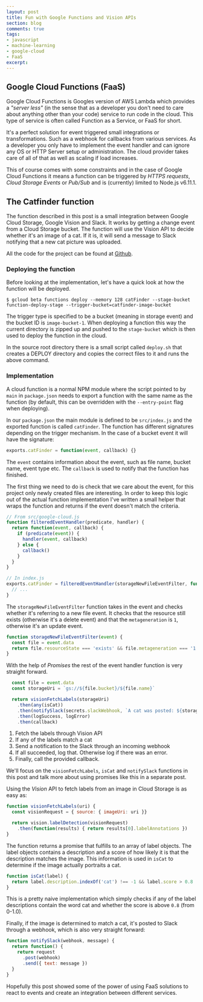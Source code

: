 ```yaml
---
layout: post
title: Fun with Google Functions and Vision APIs
section: blog
comments: true
tags:
- javascript
- machine-learning
- google-cloud
- FaaS
excerpt:
---
```


## Google Cloud Functions (FaaS)
Google Cloud Functions is Googles version of AWS Lambda which provides a _"server less"_ (in the sense that as a developer you don't need to care about anything other than your code) service to run code in the cloud. This type of service is often called Function as a Service, or FaaS for short.

It's a perfect solution for event triggered small integrations or transformations. Such as a webhook for callbacks from various services. As a developer you only have to implement the event handler and can ignore any OS or HTTP Server setup or administration. The cloud provider takes care of all of that as well as scaling if load increases.

This of course comes with some constraints and in the case of Google Cloud Functions it means a function can be triggered by _HTTPS requests_, _Cloud Storage Events_ or _Pub/Sub_ and is (currently) limited
to Node.js v6.11.1.

## The Catfinder function
The function described in this post is a small integration between Google Cloud Storage, Google Vision and Slack. It works by getting a change event from a Cloud Storage bucket. The function will use the Vision API to decide whether it's an image of a cat. If it is, it will send a message to Slack notifying that a new cat picture was uploaded.

All the code for the project can be found at [Github](https://github.com/mhallendal/cat-finder).

### Deploying the function
Before looking at the implementation, let's have a quick look at how the function will be deployed.

```
$ gcloud beta functions deploy --memory 128 catFinder --stage-bucket function-deploy-stage --trigger-bucket=catfinder-image-bucket
```

The trigger type is specified to be a bucket (meaning in storage event) and the bucket ID is `image-bucket-1`. When deploying a function this way the current directory is zipped up and pushed to the `stage-bucket` which is then used to deploy the function in the cloud.

In the source root directory there is a small script called `deploy.sh` that creates a DEPLOY directory and copies the correct files to it and runs the above command.

### Implementation
A cloud function is a normal NPM module where the script pointed to by `main` in `package.json` needs to export a function with the same name as the function (by default, this can be overridden with the `--entry-point` flag when deploying).

In our `package.json` the main module is defined to be `src/index.js` and the exported function is called `catFinder`. The function has different signatures depending on the trigger mechanism. In the case of a bucket event it will have the signature:

```javascript
exports.catFinder = function(event, callback) {}
```

The `event` contains information about the event, such as file name, bucket name, event type etc. The `callback` is used to notify that the function has finished.

The first thing we need to do is check that we care about the event, for this project only newly created files are interesting. In order to keep this logic out of the actual function implementation I've written a small helper that wraps the function and returns if the event doesn't match the criteria.

```javascript
// From src/google-cloud.js
function filteredEventHandler(predicate, handler) {
  return function(event, callback) {
    if (predicate(event)) {
      handler(event, callback)
    } else {
      callback()
    }
  }
}

// In index.js
exports.catFinder = filteredEventHandler(storageNewFileEventFilter, function(event, callback) {
  // ...
}
```

The `storageNewFileEventFilter` function takes in the event and checks whether it's referring to a new file event. It checks that the resource still exists (otherwise it's a delete event) and that the `metageneration` is `1`, otherwise it's an update event.

```javascript
function storageNewFileEventFilter(event) {
  const file = event.data
  return file.resourceState === 'exists' && file.metageneration === '1'
}
```

With the help of _Promises_ the rest of the event handler function is very straight forward.

```javascript
  const file = event.data
  const storageUri = `gs://${file.bucket}/${file.name}`

  return visionFetchLabels(storageUri)
    .then(any(isCat))
    .then(notifySlack(secrets.slackWebhook, `A cat was posted: ${storageUri}`))
    .then(logSuccess, logError)
    .then(callback)
```

1. Fetch the labels through Vision API
2. If any of the labels match a cat
3. Send a notification to the Slack through an incoming webhook
4. If all succeeded, log that. Otherwise log if there was an error.
5. Finally, call the provided callback.

We'll focus on the `visionFetchLabels`, `isCat` and `notifySlack` functions in this post and talk more about using promises like this in a separate post.

Using the _Vision_ API to fetch labels from an image in Cloud Storage is as easy as:

```javascript
function visionFetchLabels(uri) {
  const visionRequest = { source: { imageUri: uri }}

  return vision.labelDetection(visionRequest)
    .then(function(results) { return results[0].labelAnnotations })
}
```

The function returns a promise that fulfills to an array of label objects. The label objects contains a description and a score of how likely it is that the description matches the image. This information is used in `isCat` to determine if the image actually portraits a cat.

```javascript
function isCat(label) {
  return label.description.indexOf('cat') !== -1 && label.score > 0.8
}
```

This is a pretty naive implementation which simply checks if any of the label descriptions contain the word cat and whether the score is above `0.8` (from 0-1.0).

Finally, if the image is determined to match a cat, it's posted to Slack through a webhook, which is also very straight forward:

```javascript
function notifySlack(webhook, message) {
  return function() {
    return request
      .post(webhook)
      .send({ text: message })
  }
}
```

Hopefully this post showed some of the power of using FaaS solutions to react to events and create an integration between different services.
